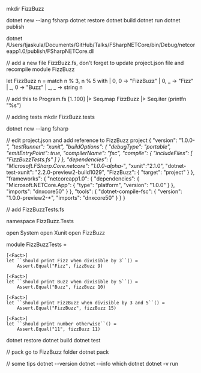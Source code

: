 mkdir FizzBuzz

dotnet new --lang fsharp
dotnet restore
dotnet build
dotnet run
dotnet publish

dotnet /Users/tjaskula/Documents/GitHub/Talks/FSharpNETCore/bin/Debug/netcoreapp1.0/publish/FSharpNETCore.dll

// add a new file FizzBuzz.fs, don't forget to update project.json file and recompile
module FizzBuzz

let FizzBuzz n =
    match n % 3, n % 5 with
    | 0, 0 -> "FizzBuzz"
    | 0, _ -> "Fizz"
    | _, 0 -> "Buzz"
    | _, _ -> string n

// add this to Program.fs
[1..100]
    |> Seq.map FizzBuzz
    |> Seq.iter (printfn "%s")


// adding tests
mkdir FizzBuzz.tests

dotnet new --lang fsharp

// edit project.json and add reference to FizzBuzz project
{
  "version": "1.0.0-*",
  "testRunner": "xunit",
  "buildOptions": {
    "debugType": "portable",
    "emitEntryPoint": true,
    "compilerName": "fsc",
    "compile": {
      "includeFiles": [
        "FizzBuzzTests.fs"
      ]
    }
  },
  "dependencies": {
    "Microsoft.FSharp.Core.netcore": "1.0.0-alpha-*",
     "xunit":"2.1.0",
     "dotnet-test-xunit": "2.2.0-preview2-build1029",
     "FizzBuzz": {
        "target": "project"
     }
  },
  "frameworks": {
    "netcoreapp1.0": {
      "dependencies": {
        "Microsoft.NETCore.App": {
          "type": "platform",
          "version": "1.0.0"
        }
      },
      "imports": "dnxcore50"
    }
  },
  "tools": {
    "dotnet-compile-fsc": {
      "version": "1.0.0-preview2-*",
      "imports": "dnxcore50"
    }
  }
}

// add FizzBuzzTests.fs

namespace FizzBuzz.Tests

open System
open Xunit
open FizzBuzz

module FizzBuzzTests =

    [<Fact>]
    let ``should print Fizz when divisible by 3``() = 
        Assert.Equal("Fizz", fizzBuzz 9)

    [<Fact>]
    let ``should print Buzz when divisible by 5``() = 
        Assert.Equal("Buzz", fizzBuzz 10)

    [<Fact>]
    let ``should print FizzBuzz when divisible by 3 and 5``() = 
        Assert.Equal("FizzBuzz", fizzBuzz 15)

    [<Fact>]
    let ``should print number otherwise``() = 
        Assert.Equal("11", fizzBuzz 11)



dotnet restore
dotnet build
dotnet test


// pack
go to FizzBuzz folder
dotnet pack


// some tips
dotnet --version
dotnet --info
which dotnet
dotnet -v run